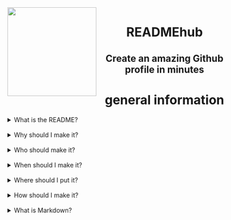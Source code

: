 <img align="left" height="200" src="https://i.postimg.cc/mrCddSLB/favicon.png"  />
<h1 align="center">READMEhub</h1>
<h2 align="center">Create an amazing Github profile in minutes</h2>


<h1 align="center">general information</h1>
<details><summary>What is the README?</summary><br clear="both">A README is a text file that introduces and explains a project. It contains information that is commonly required to understand what the project is about.</details><br clear="both">

<details><br clear="both"><summary>Why should I make it?</summary>It's an easy way to answer questions that your audience will likely have regarding how to install and use your project and also how to collaborate with you.</details>
<br clear="both">

<details><br clear="both"><summary>Who should make it?</summary>Anyone who is working on a programming project, especially if you want others to use it or contribute.</details>
<br clear="both">

<details><br clear="both"><summary>When should I make it?</summary>Definitely before you show a project to other people or make it public. You might want to get into the habit of making it the first file you create in a new project.</details>
<br clear="both">

<details><br clear="both"><summary>Where should I put it?</summary>In the top level directory of the project. This is where someone who is new to your project will start out. Code hosting services such as GitHub, Bitbucket, and GitLab will also look for your README and display it along with the list of files and directories in your project.</details>
<br clear="both">

<details><br clear="both"><summary>How should I make it?</summary><br clear="both">While READMEs can be written in any text file format, the most common one that is used nowadays is Markdown. It allows you to add some lightweight formatting.</details>
<br clear="both">

<details><br clear="both"><summary>What is Markdown?</summary><br clear="both"><img align="left" height="150" src="https://i.postimg.cc/NMxN17YF/Markdown-mark-svg.png"  />Markdown is a markup language just like HTML, allowing you to format your online content in plain text. While some prefer to use it in order to publish content with the .md or .markdown output, others prefer it purely for the writing experience it offers.<br>Users with a tech background tend to love the smooth writing experience it offers, as it allows both writing and formatting to flow in a similar way as the coding way. However, not everyone is used to or fond of this experience.<br>This is because learning Markdown from scratch is not easy, and this is especially true if you have never coded before. Not only do you have to learn formatting with syntax, but you also have to learn a whole new writing experience. This usually requires a big change in one's writing habits.</details>



